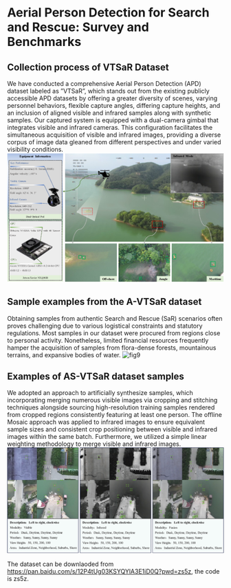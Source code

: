 # Aerial Person Detection for Search and Rescue: Survey and Benchmarks
## Collection process of VTSaR Dataset
We have conducted a comprehensive Aerial Person Detection (APD) dataset labeled as ”VTSaR”, which stands out from the existing publicly accessible APD datasets by offering a greater diversity of scenes, varying personnel behaviors, flexible capture angles, differing capture heights, and an inclusion of aligned visible and infrared samples along with synthetic samples. Our captured system is equipped with a dual-camera gimbal that integrates visible and infrared cameras. This configuration facilitates the simultaneous acquisition of visible and infrared images, providing a diverse corpus of image data gleaned from different perspectives and under varied visibility conditions.
![fig8](imgs/fig8.png)

## Sample examples from the A-VTSaR dataset
Obtaining samples from authentic Search and Rescue (SaR) scenarios often proves challenging due to various logistical constraints and statutory regulations. Most samples in our dataset were procured from regions close to personal activity. Nonetheless, limited financial resources frequently hamper the acquisition of samples from flora-dense forests, mountainous terrains, and expansive bodies of water.
![fig9](imgs/fig9.png)

## Examples of AS-VTSaR dataset samples
We adopted an approach to artificially synthesize samples, which incorporating merging numerous visible images via cropping and stitching techniques alongside sourcing high-resolution training samples rendered from cropped regions consistently featuring at least one person. The offline Mosaic approach was applied to infrared images to ensure equivalent sample sizes and consistent crop positioning between visible and infrared images within the same batch. Furthermore, we utilized a simple linear weighting methodology to merge visible and infrared images.
![fig10](imgs/fig10.png)

The dataset can be downlaoded from https://pan.baidu.com/s/12P4tUg03KSYQYlA3E1iD0Q?pwd=zs5z, the code is zs5z.
